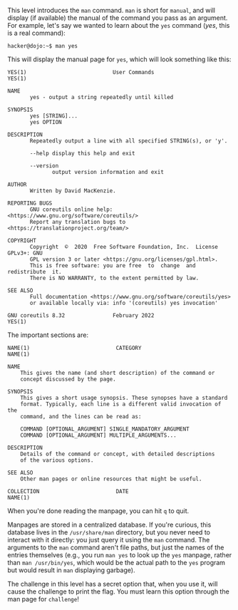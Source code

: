 This level introduces the `man` command.
`man` is short for `manual`, and will display (if available) the manual of the command you pass as an argument.
For example, let's say we wanted to learn about the `yes` command (_yes_, this is a real command):

```console
hacker@dojo:~$ man yes
```

This will display the manual page for `yes`, which will look something like this:

```man
YES(1)                           User Commands                          YES(1)

NAME
       yes - output a string repeatedly until killed

SYNOPSIS
       yes [STRING]...
       yes OPTION

DESCRIPTION
       Repeatedly output a line with all specified STRING(s), or 'y'.

       --help display this help and exit

       --version
              output version information and exit

AUTHOR
       Written by David MacKenzie.

REPORTING BUGS
       GNU coreutils online help: <https://www.gnu.org/software/coreutils/>
       Report any translation bugs to <https://translationproject.org/team/>

COPYRIGHT
       Copyright  ©  2020  Free Software Foundation, Inc.  License GPLv3+: GNU
       GPL version 3 or later <https://gnu.org/licenses/gpl.html>.
       This is free software: you are free  to  change  and  redistribute  it.
       There is NO WARRANTY, to the extent permitted by law.

SEE ALSO
       Full documentation <https://www.gnu.org/software/coreutils/yes>
       or available locally via: info '(coreutils) yes invocation'

GNU coreutils 8.32               February 2022                          YES(1)
```

The important sections are:

```man
NAME(1)                           CATEGORY                          NAME(1)

NAME
	This gives the name (and short description) of the command or
	concept discussed by the page.

SYNOPSIS
	This gives a short usage synopsis. These synopses have a standard
	format. Typically, each line is a different valid invocation of the
	command, and the lines can be read as:

	COMMAND [OPTIONAL_ARGUMENT] SINGLE_MANDATORY_ARGUMENT
	COMMAND [OPTIONAL_ARGUMENT] MULTIPLE_ARGUMENTS...

DESCRIPTION
	Details of the command or concept, with detailed descriptions
	of the various options.

SEE ALSO
	Other man pages or online resources that might be useful.

COLLECTION                        DATE                          NAME(1)
```

When you're done reading the manpage, you can hit `q` to quit.

Manpages are stored in a centralized database.
If you're curious, this database lives in the `/usr/share/man` directory, but you never need to interact with it directly: you just query it using the `man` command.
The arguments to the `man` command aren't file paths, but just the names of the entries themselves (e.g., you run `man yes` to look up the `yes` manpage, rather than `man /usr/bin/yes`, which would be the actual path to the `yes` program but would result in `man` displaying garbage).

The challenge in this level has a secret option that, when you use it, will cause the challenge to print the flag.
You must learn this option through the man page for `challenge`!
